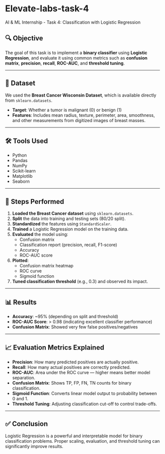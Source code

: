 # Elevate-labs-task-4
AI & ML Internship - Task 4: Classification with Logistic Regression

## 🔍 Objective
The goal of this task is to implement a **binary classifier** using **Logistic Regression**, and evaluate it using common metrics such as **confusion matrix**, **precision**, **recall**, **ROC-AUC**, and **threshold tuning**.

---

## 📂 Dataset
We used the **Breast Cancer Wisconsin Dataset**, which is available directly from `sklearn.datasets`.

- **Target**: Whether a tumor is malignant (0) or benign (1)
- **Features**: Includes mean radius, texture, perimeter, area, smoothness, and other measurements from digitized images of breast masses.

---

## 🛠 Tools Used
- Python
- Pandas
- NumPy
- Scikit-learn
- Matplotlib
- Seaborn

---

## 🚀 Steps Performed

1. **Loaded the Breast Cancer dataset** using `sklearn.datasets`.
2. **Split** the data into training and testing sets (80/20 split).
3. **Standardized** the features using `StandardScaler`.
4. **Trained** a Logistic Regression model on the training data.
5. **Evaluated** the model using:
   - Confusion matrix
   - Classification report (precision, recall, F1-score)
   - Accuracy
   - ROC-AUC score
6. **Plotted**:
   - Confusion matrix heatmap
   - ROC curve
   - Sigmoid function
7. **Tuned classification threshold** (e.g., 0.3) and observed its impact.

---

## 📊 Results

- **Accuracy**: ~95% (depending on split and threshold)
- **ROC-AUC Score**: > 0.98 (indicating excellent classifier performance)
- **Confusion Matrix**: Showed very few false positives/negatives

---

## 📈 Evaluation Metrics Explained

- **Precision**: How many predicted positives are actually positive.
- **Recall**: How many actual positives are correctly predicted.
- **ROC-AUC**: Area under the ROC curve — higher means better model separation.
- **Confusion Matrix**: Shows TP, FP, FN, TN counts for binary classification.
- **Sigmoid Function**: Converts linear model output to probability between 0 and 1.
- **Threshold Tuning**: Adjusting classification cut-off to control trade-offs.

---

## ✅ Conclusion
Logistic Regression is a powerful and interpretable model for binary classification problems. Proper scaling, evaluation, and threshold tuning can significantly improve results.

